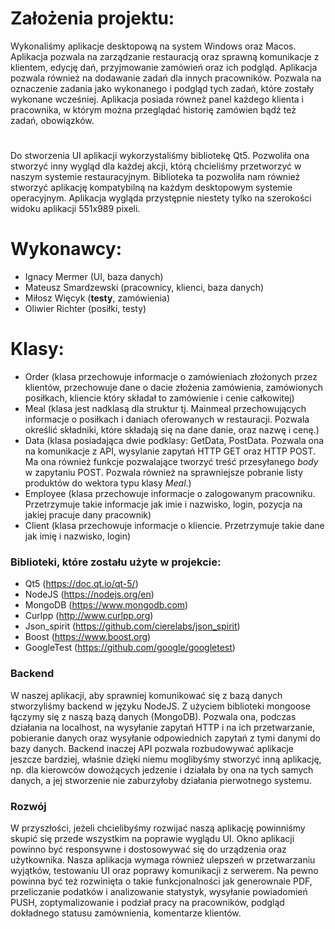 # Założenia projektu: 
Wykonaliśmy aplikacje desktopową na system Windows oraz Macos. Aplikacja pozwala na zarządzanie restauracją oraz sprawną komunikacje z klientem,
edycję dań, przyjmowanie zamówień oraz ich podgląd. Aplikacja pozwala również na dodawanie zadań dla innych pracowników. 
Pozwala na oznaczenie zadania jako wykonanego i podgląd tych zadań, które zostały wykonane wcześniej. 
Aplikacja posiada równeż panel każdego klienta i pracownika, w którym można przeglądać historię zamówien bądź też zadań, obowiązków.
#
Do stworzenia UI aplikacji wykorzystaliśmy bibliotekę Qt5. Pozwoliła ona stworzyć inny wygląd dla każdej akcji, którą chcieliśmy przetworzyć w naszym systemie
restauracyjnym. Biblioteka ta pozwoliła nam również stworzyć aplikację kompatybilną na każdym desktopowym systemie operacyjnym. Aplikacja wygląda przystępnie 
niestety tylko na szerokości widoku aplikacji 551x989 pixeli.

# Wykonawcy:
- Ignacy Mermer (UI, baza danych)
- Mateusz Smardzewski (pracownicy, klienci, baza danych)
- Miłosz Więcyk (**testy**, zamówienia)
- Oliwier Richter (posiłki, testy)

# Klasy:

- Order (klasa przechowuje informacje o zamówieniach złożonych przez klientów, przechowuje dane o dacie 
złożenia zamówienia, zamówionych posiłkach, kliencie który składał to zamówienie i cenie całkowitej)
- Meal (klasa jest nadklasą dla struktur tj. Mainmeal przechowujących informacje o posiłkach i daniach 
oferowanych w restauracji. Pozwala określić składniki, które składają się na dane danie, oraz nazwę i cenę.)
- Data (klasa posiadająca dwie podklasy: GetData, PostData. Pozwala ona na komunikacje z API, wysylanie zapytań 
HTTP GET oraz HTTP POST. Ma ona również funkcje pozwalające tworzyć treść przesyłanego _body_ w zapytaniu POST. 
Pozwala również na sprawniejsze pobranie listy produktów do wektora typu klasy _Meal_.)
- Employee (klasa przechowuje informacje o zalogowanym pracowniku. Przetrzymuje takie informacje jak imie i nazwisko, login, 
pozycja na jakiej pracuje dany pracownik)
- Client (klasa przechowuje informacje o kliencie. Przetrzymuje takie dane jak imię i nazwisko, login)

### Biblioteki, które zostału użyte w projekcie: 
- Qt5 (https://doc.qt.io/qt-5/)
- NodeJS (https://nodejs.org/en)
- MongoDB (https://www.mongodb.com)
- Curlpp (http://www.curlpp.org)
- Json_spirit (https://github.com/cierelabs/json_spirit)
- Boost (https://www.boost.org)
- GoogleTest (https://github.com/google/googletest)

### Backend
W naszej aplikacji, aby sprawniej komunikować się z bazą danych stworzyliśmy backend w języku NodeJS.
Z użyciem biblioteki mongoose łączymy się z naszą bazą danych (MongoDB). 
Pozwala ona, podczas działania na localhost, na wysyłanie zapytań HTTP i na ich przetwarzanie, pobieranie 
danych oraz wysyłanie odpowiednich zapytań z tymi danymi do bazy danych. Backend inaczej API pozwala rozbudowywać 
aplikacje jeszcze bardziej, właśnie dzięki niemu moglibyśmy stworzyć inną aplikację, np. dla kierowców dowożących jedzenie
i działała by ona na tych samych danych, a jej stworzenie nie zaburzyłoby działania pierwotnego systemu. 


### Rozwój
W przyszłości, jeżeli chcielibyśmy rozwijać naszą aplikację powinniśmy skupić się przede wszystkim na poprawie
wyglądu UI. Okno aplikacji powinno być responsywne i dostosowywać się do urządzenia oraz użytkownika. Nasza 
aplikacja wymaga również ulepszeń w przetwarzaniu wyjątków, testowaniu UI oraz poprawy komunikacji z serwerem. 
Na pewno powinna być też rozwinięta o takie funkcjonalności jak generownaie PDF, przeliczanie podatków i analizowanie
statystyk, wysyłanie powiadomień PUSH, zoptymalizowanie i podział pracy na pracowników, podgląd dokładnego statusu zamównienia,
komentarze klientów. 
